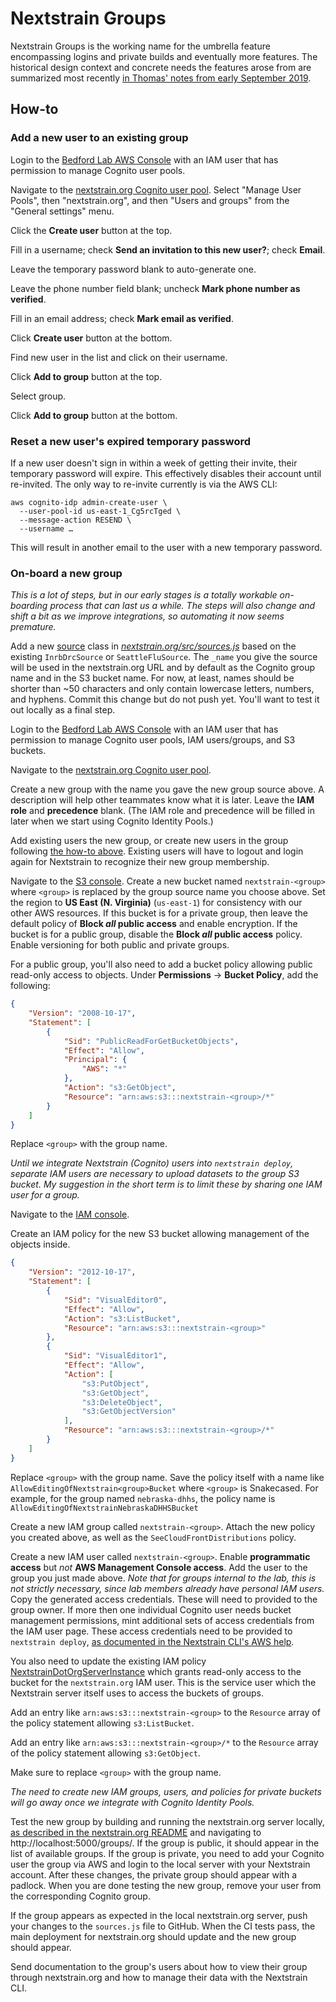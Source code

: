 # Nextstrain Groups

Nextstrain Groups is the working name for the umbrella feature encompassing logins and private builds and eventually more features.
The historical design context and concrete needs the features arose from are summarized most recently [in Thomas' notes from early September 2019](https://github.com/tsibley/blab-standup/blob/master/2019-09-06.md).

## How-to

### Add a new user to an existing group

Login to the [Bedford Lab AWS Console](https://bedfordlab.signin.aws.amazon.com/console) with an IAM user that has permission to manage Cognito user pools.

Navigate to the [nextstrain.org Cognito user pool](https://console.aws.amazon.com/cognito/users/?region=us-east-1#/pool/us-east-1_Cg5rcTged/users). Select "Manage User Pools", then "nextstrain.org", and then "Users and groups" from the "General settings" menu.

Click the **Create user** button at the top.

Fill in a username; check **Send an invitation to this new user?**; check **Email**.

Leave the temporary password blank to auto-generate one.

Leave the phone number field blank; uncheck **Mark phone number as verified**.

Fill in an email address; check **Mark email as verified**.

Click **Create user** button at the bottom.

Find new user in the list and click on their username.

Click **Add to group** button at the top.

Select group.

Click **Add to group** button at the bottom.


### Reset a new user's expired temporary password

If a new user doesn't sign in within a week of getting their invite, their temporary password will expire.
This effectively disables their account until re-invited.
The only way to re-invite currently is via the AWS CLI:

    aws cognito-idp admin-create-user \
      --user-pool-id us-east-1_Cg5rcTged \
      --message-action RESEND \
      --username …

This will result in another email to the user with a new temporary password.


### On-board a new group

_This is a lot of steps, but in our early stages is a totally workable on-boarding process that can last us a while._
_The steps will also change and shift a bit as we improve integrations, so automating it now seems premature._

Add a new [source](glossary.md#source) class in [_nextstrain.org/src/sources.js_](https://github.com/nextstrain/nextstrain.org/blob/master/src/sources.js) based on the existing `InrbDrcSource` or `SeattleFluSource`.
The `_name` you give the source will be used in the nextstrain.org URL and by default as the Cognito group name and in the S3 bucket name.
For now, at least, names should be shorter than ~50 characters and only contain lowercase letters, numbers, and hyphens.
Commit this change but do not push yet.
You'll want to test it out locally as a final step.

Login to the [Bedford Lab AWS Console](https://bedfordlab.signin.aws.amazon.com/console) with an IAM user that has permission to manage Cognito user pools, IAM users/groups, and S3 buckets.

Navigate to the [nextstrain.org Cognito user pool](https://console.aws.amazon.com/cognito/users/?region=us-east-1#/pool/us-east-1_Cg5rcTged/users).

Create a new group with the name you gave the new group source above.
A description will help other teammates know what it is later.
Leave the **IAM role** and **precedence** blank.
(The IAM role and precedence will be filled in later when we start using Cognito Identity Pools.)

Add existing users the new group, or create new users in the group following [the how-to above](#add-a-new-user-to-an-existing-group).
Existing users will have to logout and login again for Nextstrain to recognize their new group membership.

Navigate to the [S3 console](https://s3.console.aws.amazon.com/s3/home?region=us-east-1).
Create a new bucket named `nextstrain-<group>` where `<group>` is replaced by the group source name you choose above.
Set the region to **US East (N. Virginia)** (`us-east-1`) for consistency with our other AWS resources.
If this bucket is for a private group, then leave the default policy of **Block _all_ public access** and enable encryption.
If the bucket is for a public group, disable the **Block _all_ public access** policy.
Enable versioning for both public and private groups.

For a public group, you'll also need to add a bucket policy allowing public read-only access to objects.
Under **Permissions** → **Bucket Policy**, add the following:

```json
{
    "Version": "2008-10-17",
    "Statement": [
        {
            "Sid": "PublicReadForGetBucketObjects",
            "Effect": "Allow",
            "Principal": {
                "AWS": "*"
            },
            "Action": "s3:GetObject",
            "Resource": "arn:aws:s3:::nextstrain-<group>/*"
        }
    ]
}
```

Replace `<group>` with the group name.

_Until we integrate Nextstrain (Cognito) users into `nextstrain deploy`, separate IAM users are necessary to upload datasets to the group S3 bucket._
_My suggestion in the short term is to limit these by sharing one IAM user for a group._

Navigate to the [IAM console](https://console.aws.amazon.com/iam/home?region=us-east-1#/home).

Create an IAM policy for the new S3 bucket allowing management of the objects inside.

```json
{
    "Version": "2012-10-17",
    "Statement": [
        {
            "Sid": "VisualEditor0",
            "Effect": "Allow",
            "Action": "s3:ListBucket",
            "Resource": "arn:aws:s3:::nextstrain-<group>"
        },
        {
            "Sid": "VisualEditor1",
            "Effect": "Allow",
            "Action": [
                "s3:PutObject",
                "s3:GetObject",
                "s3:DeleteObject",
                "s3:GetObjectVersion"
            ],
            "Resource": "arn:aws:s3:::nextstrain-<group>/*"
        }
    ]
}
```

Replace `<group>` with the group name.
Save the policy itself with a name like `AllowEditingOfNextstrain<group>Bucket` where `<group>` is Snakecased.
For example, for the group named `nebraska-dhhs`, the policy name is `AllowEditingOfNextstrainNebraskaDHHSBucket`

Create a new IAM group called `nextstrain-<group>`.
Attach the new policy you created above, as well as the `SeeCloudFrontDistributions` policy.

Create a new IAM user called `nextstrain-<group>`.
Enable **programmatic access** but _not_ **AWS Management Console access**.
Add the user to the group you just made above.
_Note that for groups internal to the lab, this is not strictly necessary, since lab members already have personal IAM users._
Copy the generated access credentials.
These will need to provided to the group owner.
If more then one individual Cognito user needs bucket management permissions, mint additional sets of access credentials from the IAM user page.
These access credentials need to be provided to `nextstrain deploy`, [as documented in the Nextstrain CLI's AWS help](https://docs.nextstrain.org/projects/cli/en/latest/aws-batch/#configuration-on-your-computer).

You also need to update the existing IAM policy [NextstrainDotOrgServerInstance](https://console.aws.amazon.com/iam/home?region=us-east-1#/policies/arn:aws:iam::827581582529:policy/NextstrainDotOrgServerInstance$jsonEditor) which grants read-only access to the bucket for the `nextstrain.org` IAM user.
This is the service user which the Nextstrain server itself uses to access the buckets of groups.

Add an entry like `arn:aws:s3:::nextstrain-<group>` to the `Resource` array of the policy statement allowing `s3:ListBucket`.

Add an entry like `arn:aws:s3:::nextstrain-<group>/*` to the `Resource` array of the policy statement allowing `s3:GetObject`.

Make sure to replace `<group>` with the group name.

_The need to create new IAM groups, users, and policies for private buckets will go away once we integrate with Cognito Identity Pools._

Test the new group by building and running the nextstrain.org server locally, [as described in the nextstrain.org README](https://github.com/nextstrain/nextstrain.org/blob/master/README.md) and navigating to http://localhost:5000/groups/.
If the group is public, it should appear in the list of available groups.
If the group is private, you need to add your Cognito user the group via AWS and login to the local server with your Nextstrain account.
After these changes, the private group should appear with a padlock.
When you are done testing the new group, remove your user from the corresponding Cognito group.

If the group appears as expected in the local nextstrain.org server, push your changes to the `sources.js` file to GitHub.
When the CI tests pass, the main deployment for nextstrain.org should update and the new group should appear.

Send documentation to the group's users about how to view their group through nextstrain.org and how to manage their data with the Nextstrain CLI.
